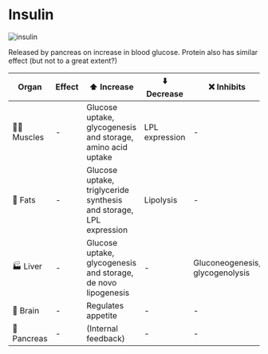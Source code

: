 # Insulin

![insulin](https://upload.wikimedia.org/wikipedia/commons/thumb/c/cd/Insulin_struct.png/500px-Insulin_struct.png)

Released by pancreas on increase in blood glucose. Protein also has similar effect (but not to a great extent?)

| Organ | Effect| ⬆️ Increase | ⬇️ Decrease | ❌ Inhibits |
|-------|-|----------|----------|----------|
| 💪🏼 Muscles |-| Glucose uptake, glycogenesis and storage, amino acid uptake | LPL expression |  - |
| 🍗 Fats | -|Glucose uptake, triglyceride synthesis and storage, LPL expression | Lipolysis | - |
| 🏭 Liver | -| Glucose uptake, glycogenesis and storage, de novo lipogenesis | - | Gluconeogenesis, glycogenolysis |
| 🧠 Brain | -| Regulates appetite | - | - |
| 🍠 Pancreas | -| (Internal feedback) | - | - |

